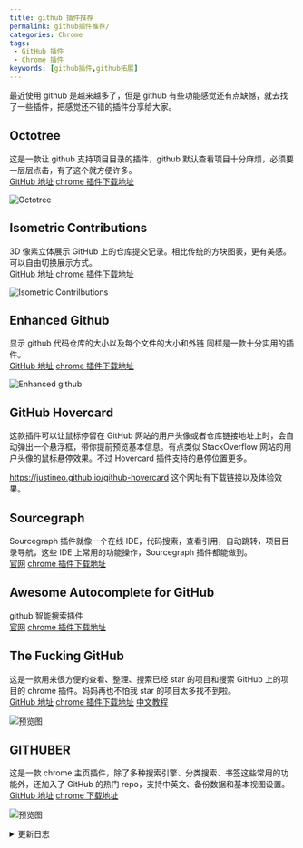```yaml
---
title: github 插件推荐
permalink: github插件推荐/
categories: Chrome
tags: 
 - GitHub 插件
 - Chrome 插件
keywords: [github插件,github拓展]
---
```


最近使用 github 是越来越多了，但是 github 有些功能感觉还有点缺憾，就去找了一些插件，把感觉还不错的插件分享给大家。

<!-- more -->

## Octotree

这是一款让 github 支持项目目录的插件，github 默认查看项目十分麻烦，必须要一层层点击，有了这个就方便许多。  
[GitHub 地址](https://github.com/ovity/octotree)&nbsp;[chrome 插件下载地址](https://chrome.google.com/webstore/detail/octotree/bkhaagjahfmjljalopjnoealnfndnagc)

![Octotree](https://image-1253491707.file.myqcloud.com/20181029100705.png/webp)

## Isometric Contributions

3D 像素立体展示 GitHub 上的仓库提交记录。相比传统的方块图表，更有美感。可以自由切换展示方式。  
[GitHub 地址](https://github.com/jasonlong/isometric-contributions)&nbsp;[chrome 插件下载地址](https://chrome.google.com/webstore/detail/isometric-contributions/mjoedlfflcchnleknnceiplgaeoegien?hl=zh-CN)

![Isometric Contrilbutions](https://image-1253491707.file.myqcloud.com/20181029101902.png/webp)

## Enhanced Github

显示 github 代码仓库的大小以及每个文件的大小和外链 同样是一款十分实用的插件。  
[GitHub 地址](https://github.com/softvar/enhanced-github)&nbsp;[chrome 插件下载地址](https://chrome.google.com/webstore/detail/enhanced-github/anlikcnbgdeidpacdbdljnabclhahhmd/related)

![Enhanced github](https://image-1253491707.file.myqcloud.com/20181029104909.png/webp)

## GitHub Hovercard

这款插件可以让鼠标停留在 GitHub 网站的用户头像或者仓库链接地址上时，会自动弹出一个悬浮框，带你提前预览基本信息。有点类似 StackOverflow 网站的用户头像的鼠标悬停效果。不过 Hovercard 插件支持的悬停位置更多。  

<https://justineo.github.io/github-hovercard>  这个网址有下载链接以及体验效果。

## Sourcegraph

Sourcegraph 插件就像一个在线 IDE，代码搜索，查看引用，自动跳转，项目目录导航，这些 IDE 上常用的功能操作，Sourcegraph 插件都能做到。  
[官网](https://sourcegraph.com)&nbsp;[chrome 插件下载地址](https://chrome.google.com/webstore/detail/sourcegraph/dgjhfomjieaadpoljlnidmbgkdffpack)

## Awesome Autocomplete for GitHub

github 智能搜索插件  
[官网](https://github.algolia.com/)&nbsp;[chrome 插件下载地址](https://chrome.google.com/webstore/detail/awesome-autocomplete-for/djkfdjpoelphhdclfjhnffmnlnoknfnd/related?hl=zh-CN)

## The Fucking GitHub

这是一款用来很方便的查看、整理、搜索已经 star 的项目和搜索 GitHub 上的项目的 chrome 插件。妈妈再也不怕我 star 的项目太多找不到啦。  
[GitHub 地址](https://github.com/lvxianchao/the-fucking-github)&nbsp;[chrome 插件下载地址](https://chrome.google.com/webstore/detail/the-fucking-github/agajobpbaphiohkbkjigcalebbfmofdo)&nbsp;[中文教程](https://coderlxc.com/2019/04/14/The-Fucking-Github/)

![预览图](https://image-1253491707.file.myqcloud.com/20190501224403.png/webp)

## GITHUBER

这是一款 chrome 主页插件，除了多种搜索引擎、分类搜索、书签这些常用的功能外，还加入了 GitHub 的热门 repo，支持中英文、备份数据和基本视图设置。  
[GitHub 地址](https://github.com/zhuowenli/githuber)&nbsp;[chrome 下载地址](https://chrome.google.com/webstore/detail/githuber-%E5%BC%80%E5%8F%91%E8%80%85%E7%9A%84%E6%96%B0%E6%A0%87%E7%AD%BE%E9%A1%B5/janmcneaglgklfljjcpihkkomeghljnf)

![预览图](https://image-1253491707.file.myqcloud.com/20190501231234.png/webp)

<details><summary>更新日志</summary>
2019-05-01：添加 the fucking GitHub 和 GITHUBER 插件
</details>

